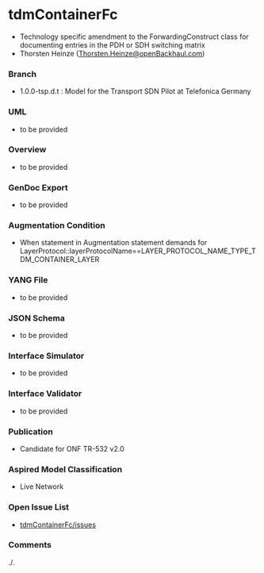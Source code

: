 # tdmContainerFc
- Technology specific amendment to the ForwardingConstruct class for documenting entries in the PDH or SDH switching matrix
- Thorsten Heinze (Thorsten.Heinze@openBackhaul.com)

### Branch
- 1.0.0-tsp.d.t : Model for the Transport SDN Pilot at Telefonica Germany

### UML
- to be provided

### Overview 
- to be provided

### GenDoc Export
- to be provided

### Augmentation Condition 
- When statement in Augmentation statement demands for LayerProtocol::layerProtocolName==LAYER_PROTOCOL_NAME_TYPE_TDM_CONTAINER_LAYER

### YANG File
- to be provided

### JSON Schema
- to be provided

### Interface Simulator
- to be provided

### Interface Validator
- to be provided

### Publication
- Candidate for ONF TR-532 v2.0 

### Aspired Model Classification
- Live Network

### Open Issue List
- [tdmContainerFc/issues](../../issues)

### Comments
./.
